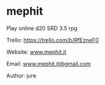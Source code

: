 # mephit
Play online d20 SRD 3.5 rpg

Trello: https://trello.com/b/RfEzneF0

Website: www.mephit.it

Email: <www.mephit.it@gmail.com>

Author: jure
